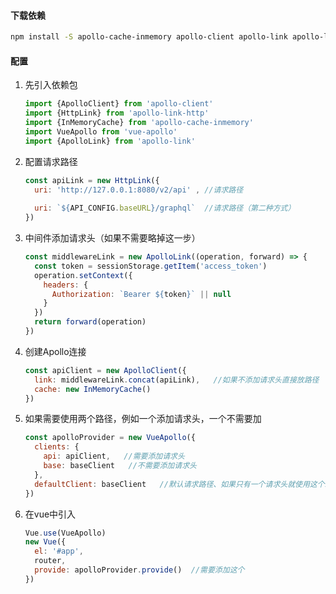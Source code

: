 #### 下载依赖

```bash
npm install -S apollo-cache-inmemory apollo-client apollo-link apollo-link-context apollo-link-http
```

#### 配置

1. 先引入依赖包

   ```js
   import {ApolloClient} from 'apollo-client'
   import {HttpLink} from 'apollo-link-http'
   import {InMemoryCache} from 'apollo-cache-inmemory'
   import VueApollo from 'vue-apollo'
   import {ApolloLink} from 'apollo-link'
   ```

2. 配置请求路径

   ```js
   const apiLink = new HttpLink({
     uri: 'http://127.0.0.1:8080/v2/api' , //请求路径
     
     uri: `${API_CONFIG.baseURL}/graphql`  //请求路径（第二种方式）
   })
   ```

3. 中间件添加请求头（如果不需要略掉这一步）

   ```javascript
   const middlewareLink = new ApolloLink((operation, forward) => {
     const token = sessionStorage.getItem('access_token')
     operation.setContext({
       headers: {
         Authorization: `Bearer ${token}` || null
       }
     })
     return forward(operation)
   })
   ```

4. 创建Apollo连接

   ```js
   const apiClient = new ApolloClient({
     link: middlewareLink.concat(apiLink),   //如果不添加请求头直接放路径
     cache: new InMemoryCache()
   })
   ```

5. 如果需要使用两个路径，例如一个添加请求头，一个不需要加

   ```js
   const apolloProvider = new VueApollo({
     clients: {
       api: apiClient,   //需要添加请求头
       base: baseClient   //不需要添加请求头
     },
     defaultClient: baseClient   //默认请求路径、如果只有一个请求头就使用这个就行
   })
   ```

6. 在vue中引入

   ```js
   Vue.use(VueApollo)
   new Vue({
     el: '#app',
     router,
     provide: apolloProvider.provide()  //需要添加这个
   })
   ```

   